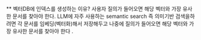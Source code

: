 ** 벡터DB에 인덱스를 생성하는 이유? 
사용자 질의가 들어오면 해당 벡터와 가장 유사한 문서를 찾아야 한다. 
LLM에 자주 사용하는 semantic search 즉 의미기반 검색을하려면
각 문서를 임베딩(벡터화)해서 저장해두고 나중에 질의가 들어오면 해당 벡터와 가장 유사한 문서를 찾아야 한다 .




